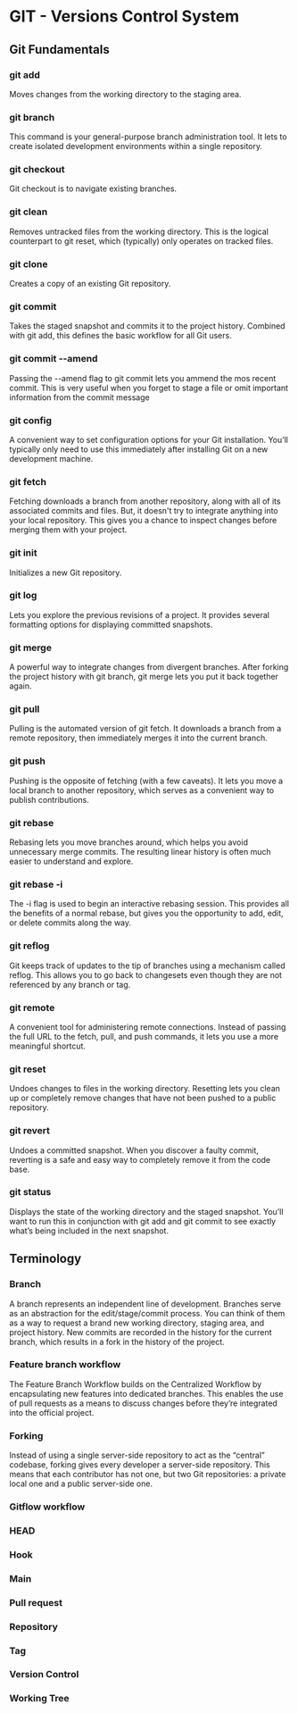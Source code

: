 # GIT - Versions Control System

## Git Fundamentals

### git add
Moves changes from the working directory to the staging area.

### git branch
This command is your general-purpose branch administration tool. It lets to create isolated development environments within a single repository.
### git checkout
Git checkout is to navigate existing branches.

### git clean
Removes untracked files from the working directory. This is the logical counterpart to git reset, which (typically) only operates on tracked files.

### git clone
Creates a copy of an existing Git repository.

### git commit
Takes the staged snapshot and commits it to the project history. Combined with git add, this defines the basic workflow for all Git users.

### git commit --amend
Passing the --amend flag to git commit lets you ammend the mos recent commit. This is very useful when you forget to stage a file or omit important information from the commit message

### git config
A convenient way to set configuration options for your Git installation. You’ll typically only need to use this immediately after installing Git on a new development machine.

### git fetch
Fetching downloads a branch from another repository, along with all of its associated commits and files. But, it doesn't try to integrate anything into your local repository. This gives you a chance to inspect changes before merging them with your project.

### git init
Initializes a new Git repository.

### git log
Lets you explore the previous revisions of a project. It provides several formatting options for displaying committed snapshots.

### git merge
A powerful way to integrate changes from divergent branches. After forking the project history with git branch, git merge lets you put it back together again.

### git pull
Pulling is the automated version of git fetch. It downloads a branch from a remote repository, then immediately merges it into the current branch. 

### git push
Pushing is the opposite of fetching (with a few caveats). It lets you move a local branch to another repository, which serves as a convenient way to publish contributions.

### git rebase
Rebasing lets you move branches around, which helps you avoid unnecessary merge commits. The resulting linear history is often much easier to understand and explore.

### git rebase -i
The -i flag is used to begin an interactive rebasing session. This provides all the benefits of a normal rebase, but gives you the opportunity to add, edit, or delete commits along the way.

### git reflog
Git keeps track of updates to the tip of branches using a mechanism called reflog. This allows you to go back to changesets even though they are not referenced by any branch or tag.

### git remote
A convenient tool for administering remote connections. Instead of passing the full URL to the fetch, pull, and push commands, it lets you use a more meaningful shortcut.

### git reset
Undoes changes to files in the working directory. Resetting lets you clean up or completely remove changes that have not been pushed to a public repository.

### git revert
Undoes a committed snapshot. When you discover a faulty commit, reverting is a safe and easy way to completely remove it from the code base.

### git status
Displays the state of the working directory and the staged snapshot. You’ll want to run this in conjunction with git add and git commit to see exactly what’s being included in the next snapshot.

## Terminology

### Branch
A branch represents an independent line of development. Branches serve as an abstraction for the edit/stage/commit process. You can think of them as a way to request a brand new working directory, staging area, and project history. New commits are recorded in the history for the current branch, which results in a fork in the history of the project.

### Feature branch workflow
The Feature Branch Workflow builds on the Centralized Workflow by encapsulating new features into dedicated branches. This enables the use of pull requests as a means to discuss changes before they’re integrated into the official project.

### Forking
Instead of using a single server-side repository to act as the “central” codebase, forking gives every developer a server-side repository. This means that each contributor has not one, but two Git repositories: a private local one and a public server-side one.

### Gitflow workflow

### HEAD
### Hook
### Main
### Pull request
### Repository
### Tag
### Version Control
### Working Tree
